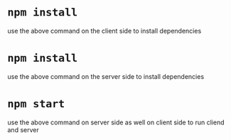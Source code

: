 # `npm install`
use the above command on the client side to install dependencies 

# `npm install `
use the above command on the server side to install dependencies 

# `npm start `
use the above command on server side as well on client side to run cliend and server
